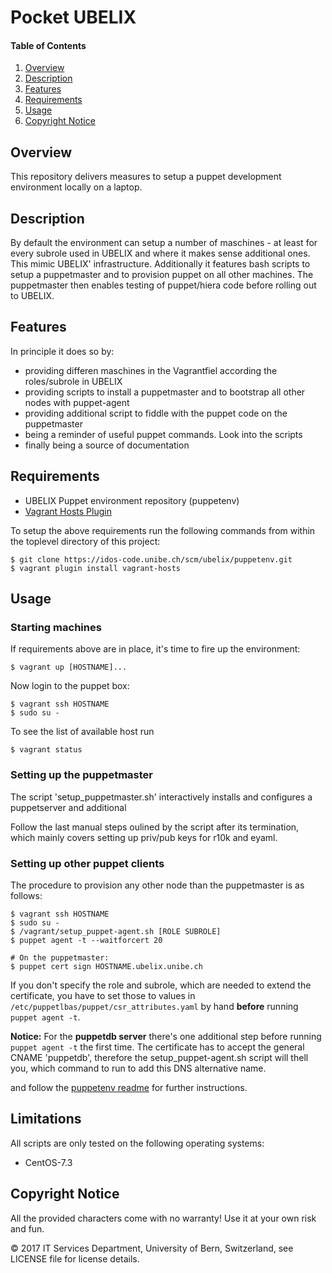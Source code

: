 # Pocket UBELIX

#### Table of Contents

1. [Overview](#overview)
1. [Description](#description)
1. [Features](#features)
1. [Requirements](#requirements)
1. [Usage](#usage)
1. [Copyright Notice](#copyright-notice)

## Overview

This repository delivers measures to setup a puppet development environment locally on a laptop.

## Description

By default the environment can setup a number of maschines - at least for every subrole used in
UBELIX and where it makes sense additional ones. This mimic UBELIX' infrastructure. Additionally
it features bash scripts to setup a puppetmaster and to provision puppet on all other machines.
The puppetmaster then enables testing of puppet/hiera code before rolling out to UBELIX.

## Features

In principle it does so by:

* providing differen maschines in the Vagrantfiel according the roles/subrole in UBELIX
* providing scripts to install a puppetmaster and to bootstrap all other nodes with puppet-agent
* providing additional script to fiddle with the puppet code on the puppetmaster
* being a reminder of useful puppet commands. Look into the scripts
* finally being a source of documentation

## Requirements

* UBELIX Puppet environment repository (puppetenv)
* [Vagrant Hosts Plugin](https://github.com/adrienthebo/vagrant-hosts)

To setup the above requirements run the following commands from within the toplevel directory of this project:

    $ git clone https://idos-code.unibe.ch/scm/ubelix/puppetenv.git
    $ vagrant plugin install vagrant-hosts

## Usage

### Starting machines

If requirements above are in place, it's time to fire up the environment:

    $ vagrant up [HOSTNAME]...

Now login to the puppet box:

    $ vagrant ssh HOSTNAME
    $ sudo su -

To see the list of available host run

    $ vagrant status

### Setting up the puppetmaster

The script 'setup_puppetmaster.sh' interactively installs and configures
a puppetserver and additional

Follow the last manual steps oulined by the script after its termination, which
mainly covers setting up priv/pub keys for r10k and eyaml.

### Setting up other puppet clients

The procedure to provision any other node than the puppetmaster is as follows:

    $ vagrant ssh HOSTNAME
    $ sudo su -
    $ /vagrant/setup_puppet-agent.sh [ROLE SUBROLE]
    $ puppet agent -t --waitforcert 20

    # On the puppetmaster:
    $ puppet cert sign HOSTNAME.ubelix.unibe.ch

If you don't specify the role and subrole, which are needed to extend
the certificate, you have to set those to values in `/etc/puppetlbas/puppet/csr_attributes.yaml`
by hand **before** running `puppet agent -t`.

**Notice:** For the **puppetdb server** there's one additional step
before running `puppet agent -t` the first time. The certificate has
to accept the general CNAME 'puppetdb', therefore the setup_puppet-agent.sh
script will thell you, which command to run to add this DNS alternative name.

and follow the [puppetenv readme](https://idos-code.unibe.ch/projects/UBELIX/repos/puppetenv/browse) for further instructions.

## Limitations

All scripts are only tested on the following operating systems:

* CentOS-7.3

## Copyright Notice

All the provided characters come with no warranty! Use it at your own risk and fun.

© 2017 IT Services Department, University of Bern, Switzerland, see LICENSE file for license details.


